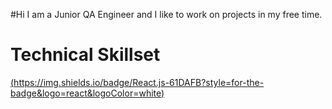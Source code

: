 #Hi
I am a Junior QA Engineer and I like to work on projects in my free time.

# Technical Skillset
[(https://img.shields.io/badge/React.js-61DAFB?style=for-the-badge&logo=react&logoColor=white)](https://reactjs.org/)

<!--
**sadik312/sadik312** is a ✨ _special_ ✨ repository because its `README.md` (this file) appears on your GitHub profile.

Here are some ideas to get you started:

- 🔭 I’m currently working on ...
- 🌱 I’m currently learning ...
- 👯 I’m looking to collaborate on ...
- 🤔 I’m looking for help with ...
- 💬 Ask me about ...
- 📫 How to reach me: ...
- 😄 Pronouns: ...
- ⚡ Fun fact: ...
-->
